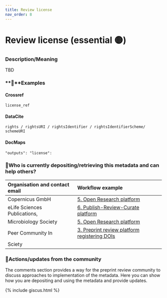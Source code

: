 ```yaml
---
title: Review license
nav_order: 8
---
```


# Review license  (essential 🟡)

### Description/Meaning

TBD

### **🤖**Examples

#### Crossref

```
license_ref
```

#### DataCite

```
rights / rightsURI / rightsIdentifier / rightsIdentifierScheme/ schemeURI
```

#### DocMaps

```
"outputs": "license":
```

### 🙏Who is currently depositing/retrieving this metadata and can help others? 

| Organisation and contact email | Workflow example |
| :---- | :---- |
| Copernicus GmbH | [5\. Open Research platform](https://osf.io/preprints/metaarxiv/yu4sm_v1)  |
| eLife Sciences Publications, | [6\. Publish-Review-Curate platform](https://osf.io/preprints/metaarxiv/yu4sm_v1) |
| Microbiology Society | [5\. Open Research platform](https://osf.io/preprints/metaarxiv/yu4sm_v1) |
| Peer Community In | [3\. Preprint review platform registering DOIs](https://osf.io/preprints/metaarxiv/yu4sm_v1) |
| Sciety ||

### 💪Actions/updates from the community 

The comments section provides a way for the preprint review community to discuss approaches to implementation of the metadata. Here you can show how you are depositing and using the metadata and provide updates.

{% include giscus.html %} 